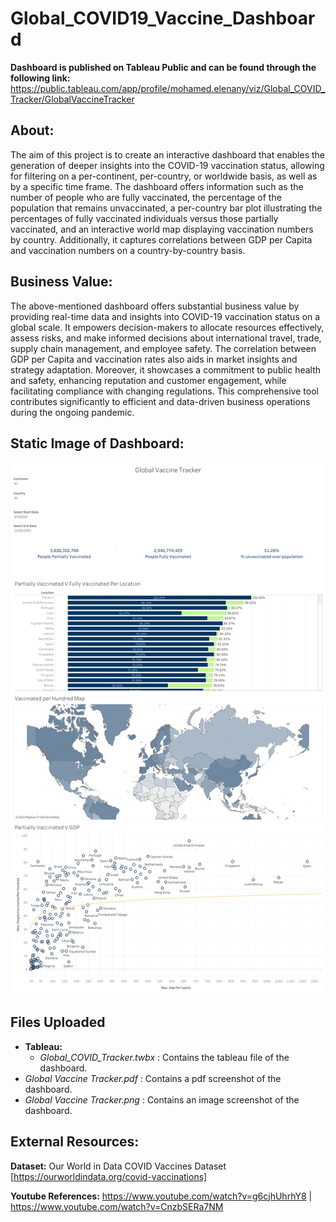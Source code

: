 # Global_COVID19_Vaccine_Dashboard
**Dashboard is published on Tableau Public and can be found through the following link:**
https://public.tableau.com/app/profile/mohamed.elenany/viz/Global_COVID_Tracker/GlobalVaccineTracker

## About:
The aim of this project is to create an interactive dashboard that enables the generation of deeper insights into the COVID-19 vaccination status, allowing for filtering on a per-continent, per-country, or worldwide basis, as well as by a specific time frame. The dashboard offers information such as the number of people who are fully vaccinated, the percentage of the population that remains unvaccinated, a per-country bar plot illustrating the percentages of fully vaccinated individuals versus those partially vaccinated, and an interactive world map displaying vaccination numbers by country. Additionally, it captures correlations between GDP per Capita and vaccination numbers on a country-by-country basis.

## Business Value:
The above-mentioned dashboard offers substantial business value by providing real-time data and insights into COVID-19 vaccination status on a global scale. It empowers decision-makers to allocate resources effectively, assess risks, and make informed decisions about international travel, trade, supply chain management, and employee safety. The correlation between GDP per Capita and vaccination rates also aids in market insights and strategy adaptation. Moreover, it showcases a commitment to public health and safety, enhancing reputation and customer engagement, while facilitating compliance with changing regulations. This comprehensive tool contributes significantly to efficient and data-driven business operations during the ongoing pandemic.

## Static Image of Dashboard:
![dashboard](https://github.com/MohamedElenany/Global_COVID19_Vaccine_Dashboard/blob/main/Global%20Vaccine%20Tracker.png)

## Files Uploaded
- **Tableau:**
  - *Global_COVID_Tracker.twbx* : Contains the tableau file of the dashboard.
- *Global Vaccine Tracker.pdf* : Contains a pdf screenshot of the dashboard.
- *Global Vaccine Tracker.png* : Contains an image screenshot of the dashboard.
 
## External Resources:
**Dataset:** Our World in Data COVID Vaccines Dataset [https://ourworldindata.org/covid-vaccinations]

**Youtube References:** https://www.youtube.com/watch?v=g6cjhUhrhY8 | https://www.youtube.com/watch?v=CnzbSERa7NM
